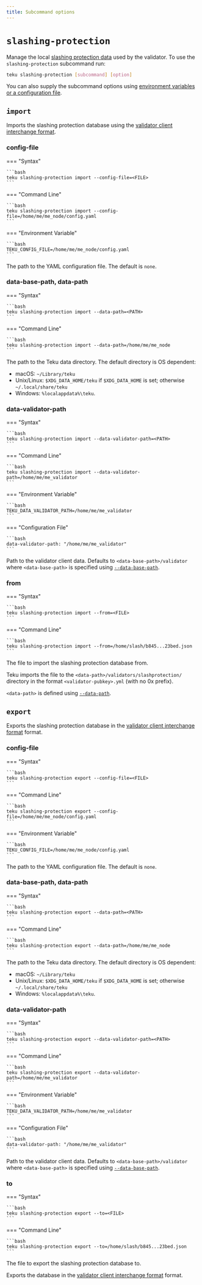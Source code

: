 ```yaml
---
title: Subcommand options
---
```


# `slashing-protection`

Manage the local [slashing protection data] used by the validator. To use the `slashing-protection`
subcommand run:

```bash
teku slashing-protection [subcommand] [option]
```

You can also supply the subcommand options using [environment variables or a configuration file].

## `import`

Imports the slashing protection database using the [validator client interchange format].

### config-file

=== "Syntax"

    ```bash
    teku slashing-protection import --config-file=<FILE>
    ```

=== "Command Line"

    ```bash
    teku slashing-protection import --config-file=/home/me/me_node/config.yaml
    ```

=== "Environment Variable"

    ```bash
    TEKU_CONFIG_FILE=/home/me/me_node/config.yaml
    ```

The path to the YAML configuration file.
The default is `none`.

### data-base-path, data-path

=== "Syntax"

    ```bash
    teku slashing-protection import --data-path=<PATH>
    ```

=== "Command Line"

    ```bash
    teku slashing-protection import --data-path=/home/me/me_node
    ```

The path to the Teku data directory. The default directory is OS dependent:

* macOS: `~/Library/teku`
* Unix/Linux: `$XDG_DATA_HOME/teku` if `$XDG_DATA_HOME` is set; otherwise `~/.local/share/teku`
* Windows: `%localappdata%\teku`.

### data-validator-path

=== "Syntax"

    ```bash
    teku slashing-protection import --data-validator-path=<PATH>
    ```

=== "Command Line"

    ```bash
    teku slashing-protection import --data-validator-path=/home/me/me_validator
    ```

=== "Environment Variable"

    ```bash
    TEKU_DATA_VALIDATOR_PATH=/home/me/me_validator
    ```

=== "Configuration File"

    ```bash
    data-validator-path: "/home/me/me_validator"
    ```

Path to the validator client data. Defaults to `<data-base-path>/validator` where `<data-base-path>` is specified using [`--data-base-path`](#data-base-path-data-path).

### from

=== "Syntax"

    ```bash
    teku slashing-protection import --from=<FILE>
    ```

=== "Command Line"

    ```bash
    teku slashing-protection import --from=/home/slash/b845...23bed.json
    ```

The file to import the slashing protection database from.

Teku imports the file to the `<data-path>/validators/slashprotection/` directory in the format
`<validator-pubkey>.yml` (with no 0x prefix).

`<data-path>` is defined using [`--data-path`](#data-path).

## `export`

Exports the slashing protection database in the [validator client interchange format] format.

### config-file

=== "Syntax"

    ```bash
    teku slashing-protection export --config-file=<FILE>
    ```

=== "Command Line"

    ```bash
    teku slashing-protection export --config-file=/home/me/me_node/config.yaml
    ```

=== "Environment Variable"

    ```bash
    TEKU_CONFIG_FILE=/home/me/me_node/config.yaml
    ```

The path to the YAML configuration file.
The default is `none`.

### data-base-path, data-path

=== "Syntax"

    ```bash
    teku slashing-protection export --data-path=<PATH>
    ```

=== "Command Line"

    ```bash
    teku slashing-protection export --data-path=/home/me/me_node
    ```

The path to the Teku data directory. The default directory is OS dependent:

* macOS: `~/Library/teku`
* Unix/Linux: `$XDG_DATA_HOME/teku` if `$XDG_DATA_HOME` is set; otherwise `~/.local/share/teku`
* Windows: `%localappdata%\teku`.

### data-validator-path

=== "Syntax"

    ```bash
    teku slashing-protection export --data-validator-path=<PATH>
    ```

=== "Command Line"

    ```bash
    teku slashing-protection export --data-validator-path=/home/me/me_validator
    ```

=== "Environment Variable"

    ```bash
    TEKU_DATA_VALIDATOR_PATH=/home/me/me_validator
    ```

=== "Configuration File"

    ```bash
    data-validator-path: "/home/me/me_validator"
    ```

Path to the validator client data. Defaults to `<data-base-path>/validator` where `<data-base-path>` is specified using [`--data-base-path`](#data-base-path-data-path).

### to

=== "Syntax"

    ```bash
    teku slashing-protection export --to=<FILE>
    ```

=== "Command Line"

    ```bash
    teku slashing-protection export --to=/home/slash/b845...23bed.json
    ```

The file to export the slashing protection database to.

Exports the database in the [validator client interchange format] format.

<!-- links -->
[slashing protection data]: ../../../Concepts/Slashing-Protection.md
[validator client interchange format]: https://eips.ethereum.org/EIPS/eip-3076
[environment variables or a configuration file]: ../CLI-Syntax.md#specifying-options
